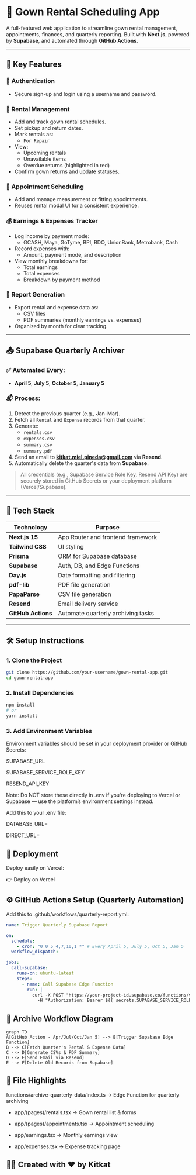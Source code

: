 # 👗 Gown Rental Scheduling App

A full-featured web application to streamline gown rental management, appointments, finances, and quarterly reporting. Built with **Next.js**, powered by **Supabase**, and automated through **GitHub Actions**.

---

## 🌟 Key Features

### 🔐 Authentication
- Secure sign-up and login using a username and password.

### 📅 Rental Management
- Add and track gown rental schedules.
- Set pickup and return dates.
- Mark rentals as:
  - `For Repair`
- View:
  - Upcoming rentals
  - Unavailable items
  - Overdue returns (highlighted in red)
- Confirm gown returns and update statuses.

### 🧵 Appointment Scheduling
- Add and manage measurement or fitting appointments.
- Reuses rental modal UI for a consistent experience.

### 💰 Earnings & Expenses Tracker
- Log income by payment mode:
  - GCASH, Maya, GoTyme, BPI, BDO, UnionBank, Metrobank, Cash
- Record expenses with:
  - Amount, payment mode, and description
- View monthly breakdowns for:
  - Total earnings
  - Total expenses
  - Breakdown by payment method

### 📄 Report Generation
- Export rental and expense data as:
  - CSV files
  - PDF summaries (monthly earnings vs. expenses)
- Organized by month for clear tracking.

---

## 📤 Supabase Quarterly Archiver

### ✅ Automated Every:
- **April 5**, **July 5**, **October 5**, **January 5**

### 📬 Process:
1. Detect the previous quarter (e.g., Jan–Mar).
2. Fetch all `Rental` and `Expense` records from that quarter.
3. Generate:
   - `rentals.csv`
   - `expenses.csv`
   - `summary.csv`
   - `summary.pdf`
4. Send an email to **kitkat.miel.pineda@gmail.com** via **Resend**.
5. Automatically delete the quarter's data from **Supabase**.

> All credentials (e.g., Supabase Service Role Key, Resend API Key) are securely stored in GitHub Secrets or your deployment platform (Vercel/Supabase).

---

## 🧪 Tech Stack

| Technology      | Purpose                                 |
|-----------------|-----------------------------------------|
| **Next.js 15**  | App Router and frontend framework       |
| **Tailwind CSS**| UI styling                              |
| **Prisma**      | ORM for Supabase database               |
| **Supabase**    | Auth, DB, and Edge Functions            |
| **Day.js**      | Date formatting and filtering           |
| **pdf-lib**     | PDF file generation                     |
| **PapaParse**   | CSV file generation                     |
| **Resend**      | Email delivery service                  |
| **GitHub Actions** | Automate quarterly archiving tasks |

---

## 🛠 Setup Instructions

### 1. Clone the Project

```bash
git clone https://github.com/your-username/gown-rental-app.git
cd gown-rental-app
```

### 2. Install Dependencies

```bash
npm install
# or
yarn install
```

### 3. Add Environment Variables
Environment variables should be set in your deployment provider or GitHub Secrets:

SUPABASE_URL

SUPABASE_SERVICE_ROLE_KEY

RESEND_API_KEY

Note: Do NOT store these directly in .env if you're deploying to Vercel or Supabase — use the platform’s environment settings instead.

Add this to your .env file:

DATABASE_URL=

DIRECT_URL=

## 🧩 Deployment
Deploy easily on Vercel:

👉 Deploy on Vercel

## ⚙️ GitHub Actions Setup (Quarterly Automation)
Add this to .github/workflows/quarterly-report.yml:
```yml
name: Trigger Quarterly Supabase Report

on:
  schedule:
    - cron: "0 0 5 4,7,10,1 *" # Every April 5, July 5, Oct 5, Jan 5
  workflow_dispatch:

jobs:
  call-supabase:
    runs-on: ubuntu-latest
    steps:
      - name: Call Supabase Edge Function
        run: |
          curl -X POST "https://your-project-id.supabase.co/functions/v1/archive-quarterly-data" \
            -H "Authorization: Bearer ${{ secrets.SUPABASE_SERVICE_ROLE_KEY }}"
```

## 📅 Archive Workflow Diagram
```mermaid
graph TD
A[GitHub Action - Apr/Jul/Oct/Jan 5] --> B[Trigger Supabase Edge Function]
B --> C[Fetch Quarter's Rental & Expense Data]
C --> D[Generate CSVs & PDF Summary]
D --> E[Send Email via Resend]
E --> F[Delete Old Records from Supabase]
```

## 📁 File Highlights
functions/archive-quarterly-data/index.ts → Edge Function for quarterly archiving

- app/(pages)/rentals.tsx → Gown rental list & forms

- app/(pages)/appointments.tsx → Appointment scheduling

- app/earnings.tsx → Monthly earnings view

- app/expenses.tsx → Expense tracking page

## 👩‍💻 Created with ❤️ by Kitkat
